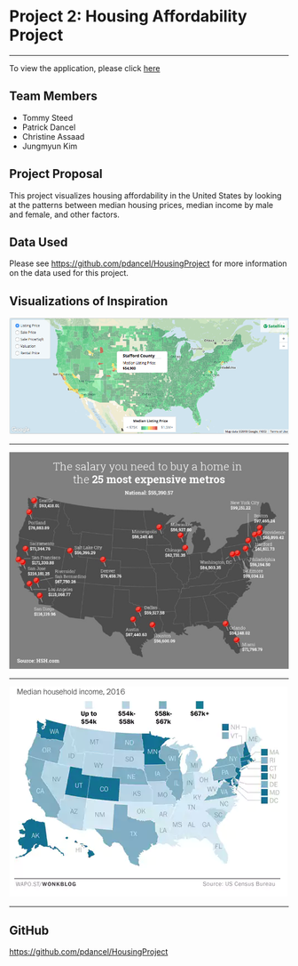 # Project 2: Housing Affordability Project #
- - - -

To view the application, please click [here](https://pdancel.shinyapps.io/USHousingAffordability/)

## Team Members ##
* Tommy Steed
* Patrick Dancel
* Christine Assaad
* Jungmyun Kim

## Project Proposal ##
This project visualizes housing affordability in the United States by looking at the patterns between median housing prices, median income by male and female, and other factors.

## Data Used ##
Please see <https://github.com/pdancel/HousingProject> for more information on the data used for this project.


## Visualizations of Inspiration ##


![1](images/1.jpg)
- - - -

![2](images/2.jpg)
- - - -

![3](images/3.jpg)
- - - -




## GitHub ##
<https://github.com/pdancel/HousingProject>
